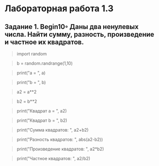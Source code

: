 Лабораторная работа 1.3
====================


## Задание 1. Begin10◦ Даны два ненулевых числа. Найти сумму, разность, произведение и частное их квадратов.

>import random

>b = random.randrange(1,10)

>print("a = ", a)

>print("b = ", b)

>a2 = a**2

>b2 = b**2

>print("Квадрат a = ", a2)

>print("Квадрат b = ", b2)

>print("Сумма квадратов: ", a2+b2)

>print("Разность квадратов: ", abs(a2-b2))

>print("Произведение квадратов: ", a2*b2)

>print("Частное квадратов: ", a2/b2)

